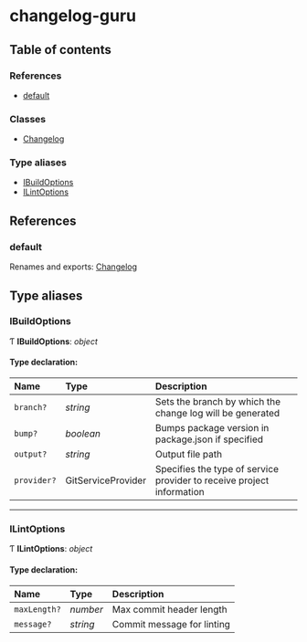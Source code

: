 # changelog-guru

## Table of contents

### References

- [default](index.md#default)

### Classes

- [Changelog](classes/changelog.md)

### Type aliases

- [IBuildOptions](index.md#ibuildoptions)
- [ILintOptions](index.md#ilintoptions)

## References

### default

Renames and exports: [Changelog](classes/changelog.md)

## Type aliases

### IBuildOptions

Ƭ **IBuildOptions**: *object*

#### Type declaration:

| Name | Type | Description |
| :------ | :------ | :------ |
| `branch?` | *string* | Sets the branch by which the change log will be generated |
| `bump?` | *boolean* | Bumps package version in package.json if specified |
| `output?` | *string* | Output file path |
| `provider?` | GitServiceProvider | Specifies the type of service provider to receive project information |

___

### ILintOptions

Ƭ **ILintOptions**: *object*

#### Type declaration:

| Name | Type | Description |
| :------ | :------ | :------ |
| `maxLength?` | *number* | Max commit header length |
| `message?` | *string* | Commit message for linting |
